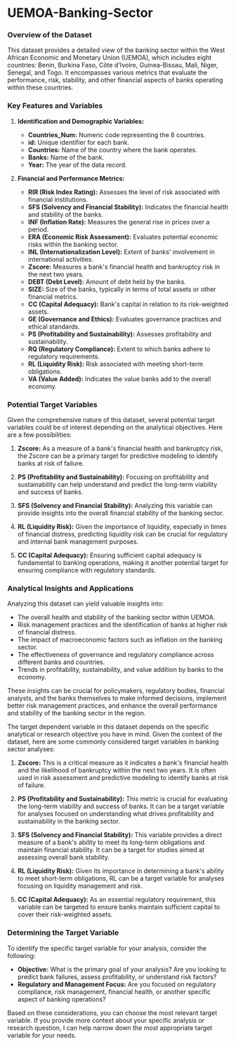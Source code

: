 # UEMOA-Banking-Sector
### Overview of the Dataset

This dataset provides a detailed view of the banking sector within the West African Economic and Monetary Union (UEMOA), which includes eight countries: Benin, Burkina Faso, Côte d'Ivoire, Guinea-Bissau, Mali, Niger, Senegal, and Togo. It encompasses various metrics that evaluate the performance, risk, stability, and other financial aspects of banks operating within these countries.

### Key Features and Variables

1. **Identification and Demographic Variables:**
   - **Countries_Num:** Numeric code representing the 8 countries.
   - **id:** Unique identifier for each bank.
   - **Countries:** Name of the country where the bank operates.
   - **Banks:** Name of the bank.
   - **Year:** The year of the data record.

2. **Financial and Performance Metrics:**
   - **RIR (Risk Index Rating):** Assesses the level of risk associated with financial institutions.
   - **SFS (Solvency and Financial Stability):** Indicates the financial health and stability of the banks.
   - **INF (Inflation Rate):** Measures the general rise in prices over a period.
   - **ERA (Economic Risk Assessment):** Evaluates potential economic risks within the banking sector.
   - **INL (Internationalization Level):** Extent of banks' involvement in international activities.
   - **Zscore:** Measures a bank's financial health and bankruptcy risk in the next two years.
   - **DEBT (Debt Level):** Amount of debt held by the banks.
   - **SIZE:** Size of the banks, typically in terms of total assets or other financial metrics.
   - **CC (Capital Adequacy):** Bank's capital in relation to its risk-weighted assets.
   - **GE (Governance and Ethics):** Evaluates governance practices and ethical standards.
   - **PS (Profitability and Sustainability):** Assesses profitability and sustainability.
   - **RQ (Regulatory Compliance):** Extent to which banks adhere to regulatory requirements.
   - **RL (Liquidity Risk):** Risk associated with meeting short-term obligations.
   - **VA (Value Added):** Indicates the value banks add to the overall economy.

### Potential Target Variables

Given the comprehensive nature of this dataset, several potential target variables could be of interest depending on the analytical objectives. Here are a few possibilities:

1. **Zscore:** As a measure of a bank's financial health and bankruptcy risk, the Zscore can be a primary target for predictive modeling to identify banks at risk of failure.
   
2. **PS (Profitability and Sustainability):** Focusing on profitability and sustainability can help understand and predict the long-term viability and success of banks.

3. **SFS (Solvency and Financial Stability):** Analyzing this variable can provide insights into the overall financial stability of the banking sector.

4. **RL (Liquidity Risk):** Given the importance of liquidity, especially in times of financial distress, predicting liquidity risk can be crucial for regulatory and internal bank management purposes.

5. **CC (Capital Adequacy):** Ensuring sufficient capital adequacy is fundamental to banking operations, making it another potential target for ensuring compliance with regulatory standards.

### Analytical Insights and Applications

Analyzing this dataset can yield valuable insights into:
- The overall health and stability of the banking sector within UEMOA.
- Risk management practices and the identification of banks at higher risk of financial distress.
- The impact of macroeconomic factors such as inflation on the banking sector.
- The effectiveness of governance and regulatory compliance across different banks and countries.
- Trends in profitability, sustainability, and value addition by banks to the economy.

These insights can be crucial for policymakers, regulatory bodies, financial analysts, and the banks themselves to make informed decisions, implement better risk management practices, and enhance the overall performance and stability of the banking sector in the region.


The target dependent variable in this dataset depends on the specific analytical or research objective you have in mind. Given the context of the dataset, here are some commonly considered target variables in banking sector analyses:

1. **Zscore:** This is a critical measure as it indicates a bank's financial health and the likelihood of bankruptcy within the next two years. It is often used in risk assessment and predictive modeling to identify banks at risk of failure.

2. **PS (Profitability and Sustainability):** This metric is crucial for evaluating the long-term viability and success of banks. It can be a target variable for analyses focused on understanding what drives profitability and sustainability in the banking sector.

3. **SFS (Solvency and Financial Stability):** This variable provides a direct measure of a bank's ability to meet its long-term obligations and maintain financial stability. It can be a target for studies aimed at assessing overall bank stability.

4. **RL (Liquidity Risk):** Given its importance in determining a bank's ability to meet short-term obligations, RL can be a target variable for analyses focusing on liquidity management and risk.

5. **CC (Capital Adequacy):** As an essential regulatory requirement, this variable can be targeted to ensure banks maintain sufficient capital to cover their risk-weighted assets.

### Determining the Target Variable

To identify the specific target variable for your analysis, consider the following:
- **Objective:** What is the primary goal of your analysis? Are you looking to predict bank failures, assess profitability, or understand risk factors?
- **Regulatory and Management Focus:** Are you focused on regulatory compliance, risk management, financial health, or another specific aspect of banking operations?

Based on these considerations, you can choose the most relevant target variable. If you provide more context about your specific analysis or research question, I can help narrow down the most appropriate target variable for your needs.
